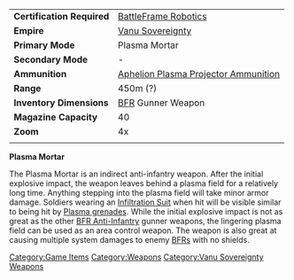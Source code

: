 |                            |                                                                                 |
| -------------------------- | ------------------------------------------------------------------------------- |
| **Certification Required** | [BattleFrame Robotics](BattleFrame_Robotics.md)                                 |
| **Empire**                 | [Vanu Sovereignty](Vanu_Sovereignty.md)                                         |
| **Primary Mode**           | Plasma Mortar                                                                   |
| **Secondary Mode**         | \-                                                                              |
| **Ammunition**             | [Aphelion Plasma Projector Ammunition](Aphelion_Plasma_Projector_Ammunition.md) |
| **Range**                  | 450m (?)                                                                        |
| **Inventory Dimensions**   | [BFR](BattleFrame_Robotics.md) Gunner Weapon                                    |
| **Magazine Capacity**      | 40                                                                              |
| **Zoom**                   | 4x                                                                              |
|                            |                                                                                 |

**Plasma Mortar**

The Plasma Mortar is an indirect anti-infantry weapon. After the initial
explosive impact, the weapon leaves behind a plasma field for a
relatively long time. Anything stepping into the plasma field will take
minor armor damage. Soldiers wearing an [Infiltration
Suit](Infiltration_Suit.md) when hit will be visible similar to
being hit by [Plasma grenades](Plasma_grenade.md). While the
initial explosive impact is not as great as the other [BFR
Anti-Infantry](BFR_Anti-Infantry.md) gunner weapons, the
lingering plasma field can be used as an area control weapon. The weapon
is also great at causing multiple system damages to enemy
[BFRs](BattleFrame_Robotics.md) with no shields.

[Category:Game Items](Category:Game_Items.md)
[Category:Weapons](Category:Weapons.md) [Category:Vanu
Sovereignty Weapons](Category:Vanu_Sovereignty_Weapons.md)
